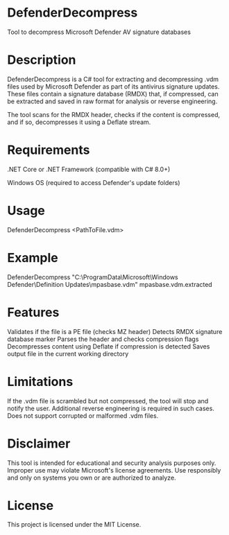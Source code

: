 # DefenderDecompress
Tool to decompress Microsoft Defender AV signature databases

# Description
DefenderDecompress is a C# tool for extracting and decompressing .vdm files used by Microsoft Defender as part of its antivirus signature updates.
These files contain a signature database (RMDX) that, if compressed, can be extracted and saved in raw format for analysis or reverse engineering.

The tool scans for the RMDX header, checks if the content is compressed, and if so, decompresses it using a Deflate stream.

# Requirements
.NET Core or .NET Framework (compatible with C# 8.0+)

Windows OS (required to access Defender's update folders)

# Usage
DefenderDecompress <PathToFile.vdm> <OutputFileName>

# Example
DefenderDecompress "C:\ProgramData\Microsoft\Windows Defender\Definition Updates\mpasbase.vdm" mpasbase.vdm.extracted


# Features
Validates if the file is a PE file (checks MZ header)
Detects RMDX signature database marker
Parses the header and checks compression flags
Decompresses content using Deflate if compression is detected
Saves output file in the current working directory

# Limitations
If the .vdm file is scrambled but not compressed, the tool will stop and notify the user. Additional reverse engineering is required in such cases.
Does not support corrupted or malformed .vdm files.

# Disclaimer
This tool is intended for educational and security analysis purposes only.
Improper use may violate Microsoft's license agreements. Use responsibly and only on systems you own or are authorized to analyze.

# License
This project is licensed under the MIT License.
